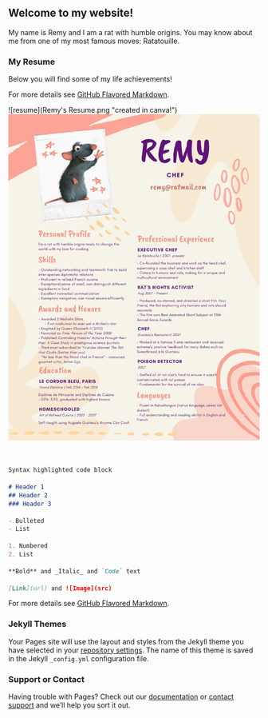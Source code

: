## Welcome to my website!

My name is Remy and I am a rat with humble origins. You may know about me from one of my most famous moves: Ratatouille. 

### My Resume

Below you will find some of my life achievements!

For more details see [GitHub Flavored Markdown](https://guides.github.com/features/mastering-markdown/).

![resume](Remy's Resume.png "created in canva!")
![My helpful screenshot](Resume.jpg)

```markdown


Syntax highlighted code block

# Header 1
## Header 2
### Header 3

- Bulleted
- List

1. Numbered
2. List

**Bold** and _Italic_ and `Code` text

[Link](url) and ![Image](src)
```

For more details see [GitHub Flavored Markdown](https://guides.github.com/features/mastering-markdown/).

### Jekyll Themes

Your Pages site will use the layout and styles from the Jekyll theme you have selected in your [repository settings](https://github.com/HappySphingolipid/automatic-octo-guacamole/settings). The name of this theme is saved in the Jekyll `_config.yml` configuration file.

### Support or Contact

Having trouble with Pages? Check out our [documentation](https://docs.github.com/categories/github-pages-basics/) or [contact support](https://github.com/contact) and we’ll help you sort it out.
